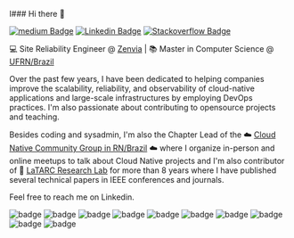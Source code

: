 I### Hi there 👋

[![medium Badge](https://img.shields.io/badge/medium-black?style=flat-square&logo=medium&logoColor=white)](https://medium.com/@emdneto)
[![Linkedin Badge](https://img.shields.io/badge/-linkedin-blue?style=flat-square&logo=Linkedin&logoColor=white)](https://www.linkedin.com/in/emidioneto/)
[![Stackoverflow Badge](https://img.shields.io/badge/Stack_Overflow-FE7A16?style=flat-square&logo=stack-overflow&logoColor=white)](https://stackoverflow.com/users/16993728/emidio-neto)




💻 Site Reliability Engineer @ [Zenvia](https://github.com/zenvia) | :books: Master in Computer Science @ [UFRN/Brazil]()

Over the past few years, I have been dedicated to helping companies improve the scalability, reliability, and observability of cloud-native applications and large-scale infrastructures by employing DevOps practices. I'm also passionate about contributing to opensource projects and teaching.

Besides coding and sysadmin, I'm also the Chapter Lead of the ☁️ [Cloud Native Community Group in RN/Brazil](https://community.cncf.io/cloud-native-rio-grande-do-norte/) ☁️ where I organize in-person and online meetups to talk about Cloud Native projects and I'm also contributor of 📑 [LaTARC Research Lab](https://latarc.ifrn.edu.br/) for more than 8 years where I have published several technical papers in IEEE conferences and journals. 

Feel free to reach me on Linkedin.

 
<!--[![Sponsor Badge](https://img.shields.io/badge/sponsor-30363D?style=flat-square&logo=GitHub-Sponsors&logoColor=#white)](https://stackoverflow.com/users/16993728/emidio-neto)-->


![badge](https://img.shields.io/badge/Kafka-000000?style=flat-squaree&logo=apachekafka&logoColor=white)
![badge](https://img.shields.io/badge/Kubernetes-326ce5.svg?&style=flat-squaree&logo=kubernetes&logoColor=white)
![badge](https://img.shields.io/badge/Terraform-%235835CC?style=flat-squaree&logo=terraform&logoColor=white)
![badge](https://img.shields.io/badge/Amazon_AWS-232F3E?style=flat-squaree&logo=amazon-aws&logoColor=white)
![badge](https://img.shields.io/badge/Python-3776AB?style=flat-squaree&logo=python&logoColor=white)
![badge](https://img.shields.io/badge/Go-00ADD8?style=flat-squaree&logo=go&logoColor=white)
![badge](https://img.shields.io/badge/Linux-FCC624?style=flat-squaree&logo=linux&logoColor=black)
![badge](https://img.shields.io/badge/Red%20Hat-EE0000?style=flat-squaree&logo=redhat&logoColor=white)
![badge](https://img.shields.io/badge/Git-F05032?style=flat-squaree&logo=git&logoColor=white)
![badge](https://img.shields.io/badge/OpenTelemetry-000000?style=flat-squaree&logo=opentelemetry&logoColor=white)
<!--![badge](https://img.shields.io/badge/Prometheus-E6522C?style=flat-squaree&logo=prometheus&logoColor=white)-->
<!--![badge](https://img.shields.io/badge/Ansible-000000?style=flat-square&logo=ansible&logoColor=white)-->



<!--
**emdneto/emdneto** is a ✨ _special_ ✨ repository because its `README.md` (this file) appears on your GitHub profile.

Here are some ideas to get you started:

- 🔭 I’m currently working on ...
- 🌱 I’m currently learning ...
- 👯 I’m looking to collaborate on ...
- 🤔 I’m looking for help with ...
- 💬 Ask me about ...
- 📫 How to reach me: ...
- 😄 Pronouns: ...
- ⚡ Fun fact: ...
-->

